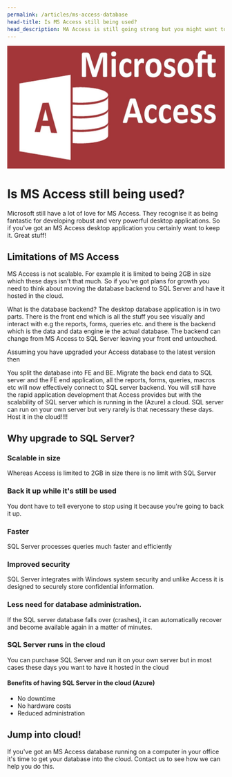 ```yaml
---
permalink: /articles/ms-access-database
head-title: Is MS Access still being used?
head_description: MA Access is still going strong but you might want to upgrade to SQL Server
---
```


![MS Access Databse](/assets/images/ms-access.jpg)

# Is MS Access still being used?

Microsoft still have a lot of love for MS Access. They recognise it as being fantastic for developing robust and very powerful desktop applications. So if you've got an MS Access desktop application you certainly want to keep it. Great stuff!

## Limitations of MS Access
MS Access is not scalable. For example it is limited to being 2GB in size which these days isn't that much. So if you've got plans for growth you need to think 
about moving the database backend to SQL Server and have it hosted in the cloud.

What is the database backend?
The desktop database application is in two parts. There is the front end which is all the stuff you see visually and interact with e.g the reports, forms, queries etc. and there is the backend which is the data and data engine ie the actual database. The backend can change from MS Access to SQL Server leaving your front end untouched. 

Assuming you have upgraded your Access database to the latest version then 


You split the database into FE and BE. Migrate the back end data to SQL server and the FE end application, all the reports, forms, queries, macros etc will now effectively connect to SQL server backend. You will still have the rapid application development that Access provides but with the scalability of SQL server which is running in the (Azure) a cloud. SQL server can run on your own server but very rarely is that necessary these days. Host it in the cloud!!!!


## Why upgrade to SQL Server?

### Scalable in size
Whereas Access is limited to 2GB in size there is no limit with SQL Server

### Back it up while it's still be used
You dont have to tell everyone to stop using it because you're going to back it up.

### Faster
SQL Server processes queries much faster and efficiently

### Improved security
SQL Server integrates with Windows system security and unlike Access it is designed to securely store confidential information. 

### Less need for database administration.
If the SQL server database falls over (crashes), it can automatically recover and become available again in a matter of minutes.  

### SQL Server runs in the cloud 
You can purchase SQL Server and run it on your own server but in most cases these days you want to have it hosted in the cloud

#### Benefits of having SQL Server in the cloud (Azure)
- No downtime
- No hardware costs
- Reduced administration

## Jump into cloud!
If you've got an MS Access database running on a computer in your office it's time to get your database into the cloud. Contact us to see how we can help you do this.
